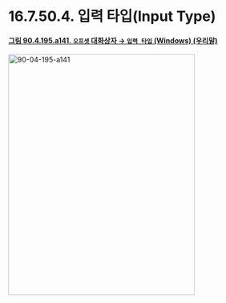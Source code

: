 # 16.7.50.4. 입력 타입(Input Type)

<a id="90-04-195-a141"></a>

#### [그림 90.4.195.a141. `오프셋` 대화상자 → `입력 타입` (Windows) (우리말)](./90-04-0195-offset.md#90-04-195-a141)
<img width="372" height="482" alt="90-04-195-a141" src="https://github.com/user-attachments/assets/8c93beeb-bdb3-4243-a950-8e714a3d7ce7" />